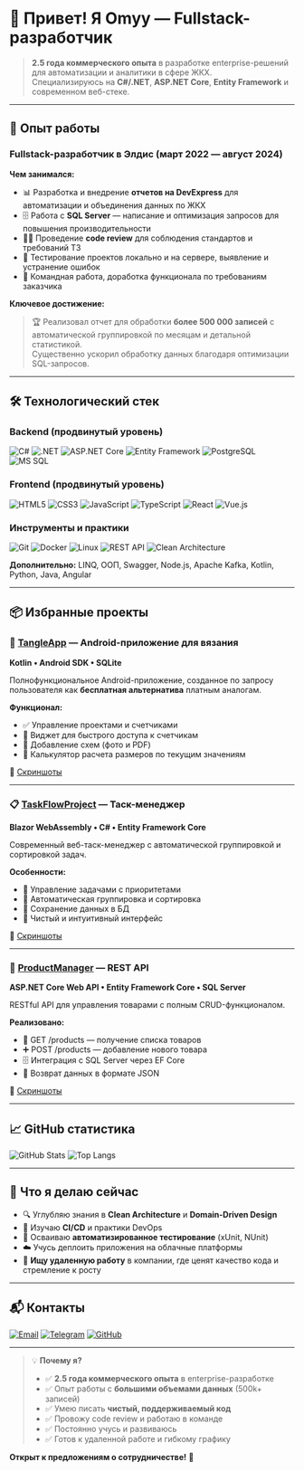 # 👋 Привет! Я Omyy — Fullstack-разработчик

> **2.5 года коммерческого опыта** в разработке enterprise-решений для автоматизации и аналитики в сфере ЖКХ.  
> Специализируюсь на **C#/.NET**, **ASP.NET Core**, **Entity Framework** и современном веб-стеке.

---

## 💼 Опыт работы

### Fullstack-разработчик в **Элдис** (март 2022 — август 2024)

**Чем занимался:**
- 📊 Разработка и внедрение **отчетов на DevExpress** для автоматизации и объединения данных по ЖКХ
- 🗄️ Работа с **SQL Server** — написание и оптимизация запросов для повышения производительности
- 👨‍💻 Проведение **code review** для соблюдения стандартов и требований ТЗ
- 🧪 Тестирование проектов локально и на сервере, выявление и устранение ошибок
- 🤝 Командная работа, доработка функционала по требованиям заказчика

**Ключевое достижение:**
> 🏆 Реализовал отчет для обработки **более 500 000 записей** с автоматической группировкой по месяцам и детальной статистикой.  
> Существенно ускорил обработку данных благодаря оптимизации SQL-запросов.

---

## 🛠️ Технологический стек

### Backend (продвинутый уровень)
![C#](https://img.shields.io/badge/C%23-239120?style=for-the-badge&logo=c-sharp&logoColor=white)
![.NET](https://img.shields.io/badge/.NET-512BD4?style=for-the-badge&logo=dotnet&logoColor=white)
![ASP.NET Core](https://img.shields.io/badge/ASP.NET_Core-512BD4?style=for-the-badge&logo=dotnet&logoColor=white)
![Entity Framework](https://img.shields.io/badge/Entity_Framework-512BD4?style=for-the-badge&logo=dotnet&logoColor=white)
![PostgreSQL](https://img.shields.io/badge/PostgreSQL-316192?style=for-the-badge&logo=postgresql&logoColor=white)
![MS SQL](https://img.shields.io/badge/MS_SQL-CC2927?style=for-the-badge&logo=microsoft-sql-server&logoColor=white)

### Frontend (продвинутый уровень)
![HTML5](https://img.shields.io/badge/HTML5-E34F26?style=for-the-badge&logo=html5&logoColor=white)
![CSS3](https://img.shields.io/badge/CSS3-1572B6?style=for-the-badge&logo=css3&logoColor=white)
![JavaScript](https://img.shields.io/badge/JavaScript-F7DF1E?style=for-the-badge&logo=javascript&logoColor=black)
![TypeScript](https://img.shields.io/badge/TypeScript-007ACC?style=for-the-badge&logo=typescript&logoColor=white)
![React](https://img.shields.io/badge/React-20232A?style=for-the-badge&logo=react&logoColor=61DAFB)
![Vue.js](https://img.shields.io/badge/Vue.js-35495E?style=for-the-badge&logo=vue.js&logoColor=4FC08D)

### Инструменты и практики
![Git](https://img.shields.io/badge/Git-F05032?style=for-the-badge&logo=git&logoColor=white)
![Docker](https://img.shields.io/badge/Docker-2496ED?style=for-the-badge&logo=docker&logoColor=white)
![Linux](https://img.shields.io/badge/Linux-FCC624?style=for-the-badge&logo=linux&logoColor=black)
![REST API](https://img.shields.io/badge/REST_API-009688?style=for-the-badge&logo=fastapi&logoColor=white)
![Clean Architecture](https://img.shields.io/badge/Clean_Architecture-000000?style=for-the-badge&logo=architecture&logoColor=white)

**Дополнительно:** LINQ, ООП, Swagger, Node.js, Apache Kafka, Kotlin, Python, Java, Angular

---

## 📦 Избранные проекты

### 📱 [TangleApp](https://github.com/Omasy4S/TangleApp) — Android-приложение для вязания
**Kotlin • Android SDK • SQLite**

Полнофункциональное Android-приложение, созданное по запросу пользователя как **бесплатная альтернатива** платным аналогам.

**Функционал:**
- ✅ Управление проектами и счетчиками
- 🔢 Виджет для быстрого доступа к счетчикам
- 📸 Добавление схем (фото и PDF)
- 📐 Калькулятор расчета размеров по текущим значениям

📸 [Скриншоты](https://imgur.com/a/fhxMbO2)

---

### 📋 [TaskFlowProject](https://github.com/Omasy4S/TaskFlowProject) — Таск-менеджер
**Blazor WebAssembly • C# • Entity Framework Core**

Современный веб-таск-менеджер с автоматической группировкой и сортировкой задач.

**Особенности:**
- 🎯 Управление задачами с приоритетами
- 🔄 Автоматическая группировка и сортировка
- 💾 Сохранение данных в БД
- 🎨 Чистый и интуитивный интерфейс

📸 [Скриншоты](https://imgur.com/a/7QYgzRc)

---

### 🛒 [ProductManager](https://github.com/Omasy4S/TestEntityFrameworkProject) — REST API
**ASP.NET Core Web API • Entity Framework Core • SQL Server**

RESTful API для управления товарами с полным CRUD-функционалом.

**Реализовано:**
- 📡 GET /products — получение списка товаров
- ➕ POST /products — добавление нового товара
- 🗄️ Интеграция с SQL Server через EF Core
- 📄 Возврат данных в формате JSON

📸 [Скриншоты](https://imgur.com/a/3VYHJBE)

---

## 📈 GitHub статистика

![GitHub Stats](https://github-readme-stats.vercel.app/api?username=Omasy4S&show_icons=true&theme=radical)
![Top Langs](https://github-readme-stats.vercel.app/api/top-langs/?username=Omasy4S&layout=compact&theme=radical)

---

## 🎯 Что я делаю сейчас

- 🔍 Углубляю знания в **Clean Architecture** и **Domain-Driven Design**
- 🚀 Изучаю **CI/CD** и практики DevOps
- 🧪 Осваиваю **автоматизированное тестирование** (xUnit, NUnit)
- ☁️ Учусь деплоить приложения на облачные платформы
- 💼 **Ищу удаленную работу** в компании, где ценят качество кода и стремление к росту

---

## 📬 Контакты

[![Email](https://img.shields.io/badge/Email-poshlivy@yandex.ru-red?style=for-the-badge&logo=gmail&logoColor=white)](mailto:poshlivy@yandex.ru)
[![Telegram](https://img.shields.io/badge/Telegram-@omyyomyyy-blue?style=for-the-badge&logo=telegram&logoColor=white)](https://t.me/omyyomyyy)
[![GitHub](https://img.shields.io/badge/GitHub-Omasy4S-black?style=for-the-badge&logo=github&logoColor=white)](https://github.com/Omasy4S)

---

> 💡 **Почему я?**  
> - ✅ **2.5 года коммерческого опыта** в enterprise-разработке  
> - ✅ Опыт работы с **большими объемами данных** (500k+ записей)  
> - ✅ Умею писать **чистый, поддерживаемый код**  
> - ✅ Провожу code review и работаю в команде  
> - ✅ Постоянно учусь и развиваюсь  
> - ✅ Готов к удаленной работе и гибкому графику

**Открыт к предложениям о сотрудничестве!** 🚀
